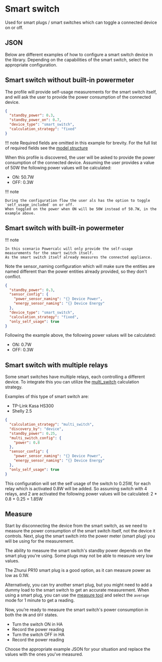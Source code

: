 # Smart switch

Used for smart plugs / smart switches which can toggle a connected device on or off.

## JSON

Below are different examples of how to configure a smart switch device in the library.
Depending on the capabilities of the smart switch, select the appropriate configuration.

## Smart switch without built-in powermeter

The profile will provide self-usage measurements for the smart switch itself, and will ask the user to provide the power consumption of the connected device.

```json
{
  "standby_power": 0.3,
  "standby_power_on": 0.7,
  "device_type": "smart_switch",
  "calculation_strategy": "fixed"
}
```

!!! note
    Required fields are omitted in this example for brevity. For the full list of required fields see the [model structure](../structure.md)

When this profile is discovered, the user will be asked to provide the power consumption of the connected device.
Assuming the user provides a value of 50W the following power values will be calculated:
- ON: 50.7W
- OFF: 0.3W

!!! note

    During the configuration flow the user als has the option to toggle `self_usage_included` on or off.
    When toggled on the power when ON will be 50W instead of 50.7W, in the example above.

## Smart switch with built-in powermeter

!!! note

    In this scenario Powercalc will only provide the self-usage measurements for the smart switch itself.
    As the smart switch itself already measures the connected appliance.

Note the sensor_naming configuration which will make sure the entities are named different than the power entities already provided, so they don't conflict.

```json
{
  "standby_power": 0.3,
  "sensor_config": {
    "power_sensor_naming": "{} Device Power",
    "energy_sensor_naming": "{} Device Energy"
  },
  "device_type": "smart_switch",
  "calculation_strategy": "fixed",
  "only_self_usage": true
}
```

Following the example above, the following power values will be calculated:
- ON: 0.7W
- OFF: 0.3W

## Smart switch with multiple relays

Some smart switches have multiple relays, each controlling a different device.
To integrate this you can utilize the [multi_switch](../../strategies/multi-switch.md) calculation strategy.

Examples of this type of smart switch are:

- TP-Link Kasa HS300
- Shelly 2.5

```json
{
  "calculation_strategy": "multi_switch",
  "discovery_by": "device",
  "standby_power": 0.25,
  "multi_switch_config": {
    "power": 0.8
  },
  "sensor_config": {
    "power_sensor_naming": "{} Device Power",
    "energy_sensor_naming": "{} Device Energy"
  },
  "only_self_usage": true
}
```

This configuration will set the self usage of the switch to 0.25W, for each relay which is activated 0.8W will be added.
So assuming switch with 4 relays, and 2 are activated the following power values will be calculated:
2 * 0.8 + 0.25 = 1.85W

## Measure

Start by disconnecting the device from the smart switch, as we need to measure the power consumption of the smart switch itself, not the device it controls.
Next, plug the smart switch into the power meter (smart plug) you will be using for the measurement.

The ability to measure the smart switch's standby power depends on the smart plug you're using. Some plugs may not be able to measure very low values.

The Zhurui PR10 smart plug is a good option, as it can measure power as low as 0.1W.

Alternatively, you can try another smart plug, but you might need to add a dummy load to the smart switch to get an accurate measurement.
When using a smart plug, you can use the [measure tool](../../contributing/measure.md) and select the `average` mode for 1 minute to get a reading.

Now, you’re ready to measure the smart switch's power consumption in both the `ON` and `OFF` states.

- Turn the switch ON in HA
- Record the power reading
- Turn the switch OFF in HA
- Record the power reading

Choose the appropriate example JSON for your situation and replace the values with the ones you've measured.
